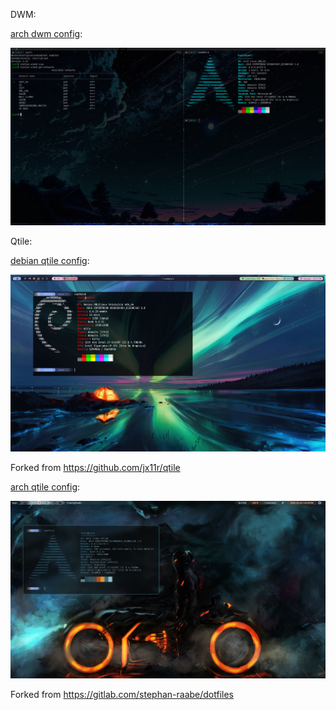 DWM:

[arch dwm config](https://github.com/ib699/dotfiles/tree/main/dotfiles/dwm%20configs):

![arch dwm config](https://github.com/ib699/dotfiles/blob/main/dotfiles/dwm%20configs/screenshot-2024-01-07T16-59-56.png)

Qtile:

[debian qtile config](https://github.com/ib699/dotfiles/tree/main/dotfiles/qtile%20config%201):

![debian qtile config](https://github.com/ib699/dotfiles/blob/main/dotfiles/qtile%20config%201/pics/preview.png)

Forked from https://github.com/jx11r/qtile

[arch qtile config](https://github.com/ib699/dotfiles/tree/main/dotfiles/qtile%20config%203):

![arch qtile config](https://github.com/ib699/dotfiles/blob/main/dotfiles/qtile%20config%203/screenshot.png)

Forked from https://gitlab.com/stephan-raabe/dotfiles
